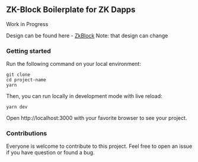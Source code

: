## ZK-Block Boilerplate for ZK Dapps

Work in Progress

Design can be found here - [ZkBlock](https://zkblock.app)
Note: that design can change

### Getting started

Run the following command on your local environment:

```
git clone
cd project-name
yarn
```

Then, you can run locally in development mode with live reload:

```
yarn dev
```

Open http://localhost:3000 with your favorite browser to see your project.

### Contributions

Everyone is welcome to contribute to this project. Feel free to open an issue if you have question or found a bug.
